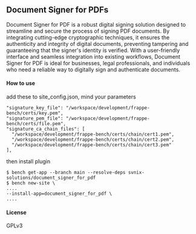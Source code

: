 ## Document Signer for PDFs

Document Signer for PDF is a robust digital signing solution designed to streamline and secure the process of signing PDF documents. By integrating cutting-edge cryptographic techniques, it ensures the authenticity and integrity of digital documents, preventing tampering and guaranteeing that the signer's identity is verified. With a user-friendly interface and seamless integration into existing workflows, Document Signer for PDF is ideal for businesses, legal professionals, and individuals who need a reliable way to digitally sign and authenticate documents.

#### How to use
add these to site_config.json, mind your parameters
```
"signature_key_file": "/workspace/development/frappe-bench/certs/key.pem",
"signature_pem_file": "/workspace/development/frappe-bench/certs/file.pem",
"signature_ca_chain_files": [
  "/workspace/development/frappe-bench/certs/chain/cert1.pem",
  "/workspace/development/frappe-bench/certs/chain/cert2.pem",
  "/workspace/development/frappe-bench/certs/chain/cert3.pem"
],
```

then install plugin 
```
$ bench get-app --branch main --resolve-deps svnix-solutions/document_signer_for_pdf
$ bench new-site \
....
--install-app=document_signer_for_pdf \
....

```
#### License

GPLv3